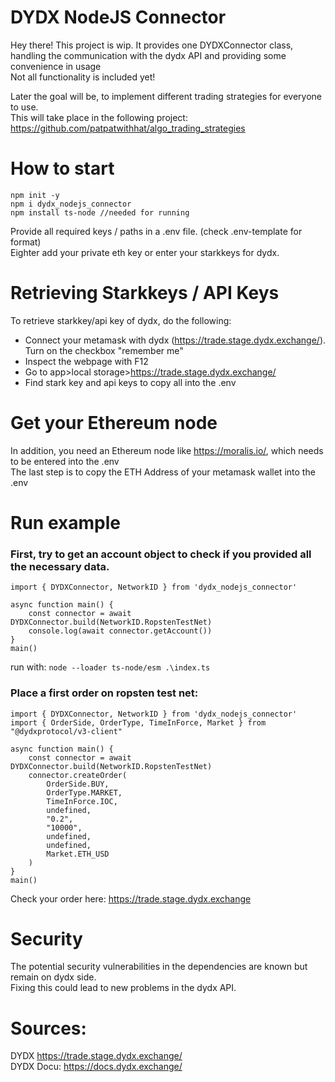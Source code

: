 # DYDX NodeJS Connector

Hey there!
This project is wip.
It provides one DYDXConnector class, handling the communication with the dydx API and providing some convenience in usage <br>
Not all functionality is included yet! <br>

Later the goal will be, to implement different trading strategies for everyone to use. <br>
This will take place in the following project: https://github.com/patpatwithhat/algo_trading_strategies <br>

# How to start
```
npm init -y
npm i dydx_nodejs_connector
npm install ts-node //needed for running
```
Provide all required keys / paths in a .env file. (check .env-template for format)<br> 
Eighter add your private eth key or enter your starkkeys for dydx.<br>

# Retrieving Starkkeys / API Keys
To retrieve starkkey/api key of dydx, do the following: <br>
* Connect your metamask with dydx (https://trade.stage.dydx.exchange/). Turn on the checkbox "remember me"
* Inspect the webpage with F12
* Go to app>local storage>https://trade.stage.dydx.exchange/
* Find stark key and api keys to copy all into the .env 

# Get your Ethereum node
In addition, you need an Ethereum node like https://moralis.io/, which needs to be entered into the .env<br>
The last step is to copy the ETH Address of your metamask wallet into the .env<br>

# Run example
### First, try to get an account object to check if you provided all the necessary data.
```
import { DYDXConnector, NetworkID } from 'dydx_nodejs_connector'

async function main() {
    const connector = await DYDXConnector.build(NetworkID.RopstenTestNet)
    console.log(await connector.getAccount())    
}
main()
```
run with: ```node --loader ts-node/esm .\index.ts```
### Place a first order on ropsten test net:
```
import { DYDXConnector, NetworkID } from 'dydx_nodejs_connector'
import { OrderSide, OrderType, TimeInForce, Market } from "@dydxprotocol/v3-client"

async function main() {
    const connector = await DYDXConnector.build(NetworkID.RopstenTestNet)
    connector.createOrder(
        OrderSide.BUY,
        OrderType.MARKET,
        TimeInForce.IOC,
        undefined,
        "0.2",
        "10000",
        undefined,
        undefined,
        Market.ETH_USD
    )
}
main()
```
Check your order here: https://trade.stage.dydx.exchange

# Security
The potential security vulnerabilities in the dependencies are known but remain on dydx side. <br>
Fixing this could lead to new problems in the dydx API.


# Sources:
DYDX https://trade.stage.dydx.exchange/<br>
DYDX Docu: https://docs.dydx.exchange/
